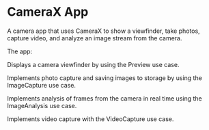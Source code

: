 # CameraX App
A  camera app that uses CameraX to show a viewfinder, take photos, capture video, and analyze an image stream from the camera.

The app:

Displays a camera viewfinder by using the Preview use case.

Implements photo capture and saving images to storage by using the ImageCapture use case.

Implements analysis of frames from the camera in real time using the ImageAnalysis use case.

Implements video capture with the VideoCapture use case.
